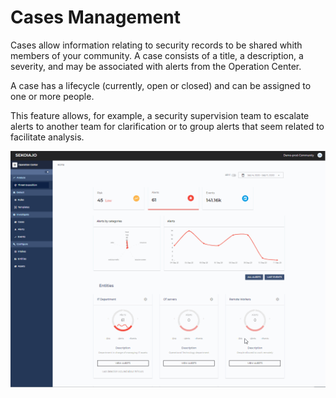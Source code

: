 # Cases Management

Cases allow information relating to security records to be shared whith members of your community. A case consists of a title, a description, a severity, and may be associated with alerts from the Operation Center.

A case has a lifecycle (currently, open or closed) and can be assigned to one or more people.

This feature allows, for example, a security supervision team to escalate alerts to another team for clarification or to group alerts that seem related to facilitate analysis.

![Cases management](../assets/operation_center/cases.gif)

